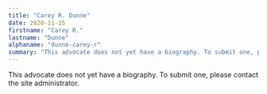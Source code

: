 ```yaml
---
title: "Carey R. Dunne"
date: 2020-11-25
firstname: "Carey R."
lastname: "Dunne"
alphaname: "dunne-carey-r"
summary: "This advocate does not yet have a biography. To submit one, please contact the site administrator."
---
```

This advocate does not yet have a biography. To submit one, please contact the site administrator.

